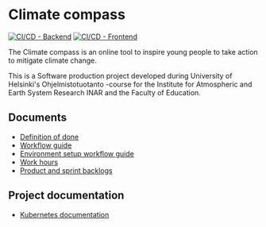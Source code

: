 # Climate compass

[![CI/CD - Backend](https://github.com/Ilmastokompassi/Ilmastokompassi/actions/workflows/backend.yml/badge.svg)](https://github.com/Ilmastokompassi/Ilmastokompassi/actions/workflows/backend.yml)
[![CI/CD - Frontend](https://github.com/Ilmastokompassi/Ilmastokompassi/actions/workflows/frontend.yml/badge.svg)](https://github.com/Ilmastokompassi/Ilmastokompassi/actions/workflows/frontend.yml)

The Climate compass is an online tool to inspire young people to take action to mitigate climate change.

This is a Software production project developed during University of Helsinki's Ohjelmistotuotanto -course for the Institute for Atmospheric and Earth System Research INAR and the Faculty of Education.

## Documents

- [Definition of done](documentation/definition_of_done.md)
- [Workflow guide](documentation/workflow_guide.md)
- [Environment setup workflow guide](documentation/environment_setup_workflow.md)
- [Work hours](documentation/work_hours)
- [Product and sprint backlogs](https://github.com/orgs/Ilmastokompassi/projects/1/views/3)

## Project documentation

- [Kubernetes documentation](documentation/kubernetes.md)
